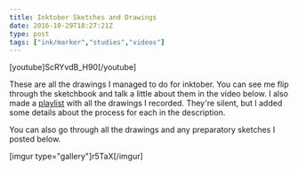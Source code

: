 ```yaml
---
title: Inktober Sketches and Drawings
date: 2016-10-29T18:27:21Z
type: post
tags: ["ink/marker","studies","videos"]
---
```



[youtube]ScRYvdB_H90[/youtube]

These are all the drawings I managed to do for inktober. You can see me flip through the sketchbook and talk a little about them in the video below. I also made a [playlist](https://www.youtube.com/playlist?list=PLZcWAAGgTGfovgtQWtlf0wwD_wcgA8hM1) with all the drawings I recorded. They're silent, but I added some details about the process for each in the description.

You can also go through all the drawings and any preparatory sketches I posted below.

<!--more-->

[imgur type="gallery"]r5TaX[/imgur]